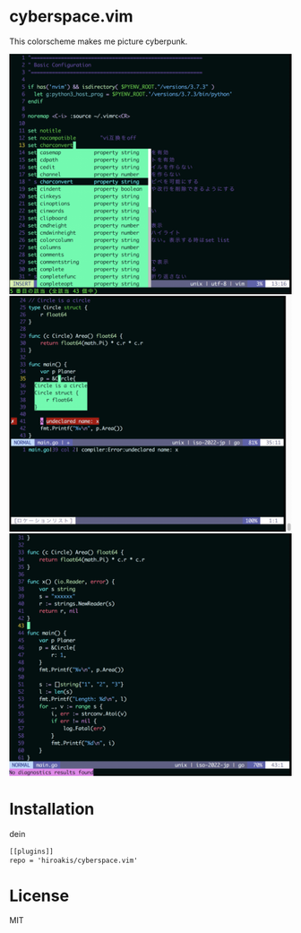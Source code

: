 # cyberspace.vim

This colorscheme makes me picture cyberpunk.

![1.png](https://raw.githubusercontent.com/hiroakis/cyberspace.vim/images/1.png)
![2.png](https://raw.githubusercontent.com/hiroakis/cyberspace.vim/images/2.png)
![3.png](https://raw.githubusercontent.com/hiroakis/cyberspace.vim/images/3.png)

# Installation

dein

```
[[plugins]]
repo = 'hiroakis/cyberspace.vim'
```

# License

MIT
